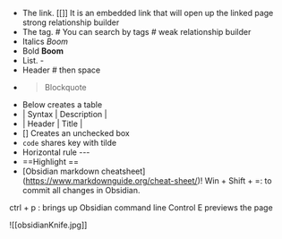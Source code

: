 - The link. [[]] It is an embedded link that will open up the linked page strong relationship builder
- The tag.  # You can search by tags # weak relationship builder
- Italics *Boom*
- Bold **Boom**
- List. - 
- Header # then space
-  > Blockquote
-  Below creates a table
-  | Syntax | Description |
-  | Header | Title | 
-  [] Creates an unchecked box
-  `code` shares key with tilde
-  Horizontal rule ---
-  ==Highlight == 
-  [Obsidian markdown cheatsheet] (https://www.markdownguide.org/cheat-sheet/)!
Win + Shift + =: to commit all changes in Obsidian.

ctrl + p :  brings up Obsidian command line
Control E previews the page


![[obsidianKnife.jpg]]